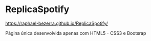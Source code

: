 # ReplicaSpotify

https://raphael-bezerra.github.io/ReplicaSpotify/
 
Página única desenvolvida apenas com HTML5 - CSS3 e Bootsrap
